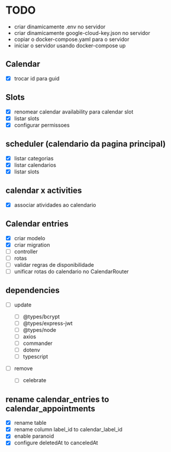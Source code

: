 # TODO

- criar dinamicamente .env no servidor
- criar dinamicamente google-cloud-key.json no servidor
- copiar o docker-compose.yaml para o servidor
- iniciar o servidor usando docker-compose up

## Calendar

- [x] trocar id para guid

## Slots

- [x] renomear calendar availability para calendar slot
- [x] listar slots
- [x] configurar permissoes

## scheduler (calendario da pagina principal)

- [x] listar categorias
- [x] listar calendarios
- [x] listar slots

## calendar x activities

- [x] associar atividades ao calendario

## Calendar entries

- [x] criar modelo
- [x] criar migration
- [ ] controller
- [ ] rotas
- [ ] validar regras de disponibilidade
- [ ] unificar rotas do calendario no CalendarRouter

## dependencies

- [ ] update

  - [ ] @types/bcrypt
  - [ ] @types/express-jwt
  - [ ] @types/node
  - [ ] axios
  - [ ] commander
  - [ ] dotenv
  - [ ] typescript

- [ ] remove
  - [ ] celebrate

## rename calendar_entries to calendar_appointments

- [x] rename table
- [x] rename column label_id to calendar_label_id
- [x] enable paranoid
- [x] configure deletedAt to canceledAt
